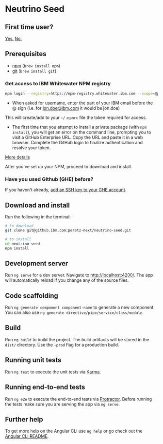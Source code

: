 # Neutrino Seed

## First time user?
[Yes.](#firsttimeuser) [No.](#experienceduser) 

## Prerequisites

* [npm](https://www.npmjs.com/) (`brew install npm`)
* [git](https://git-scm.com/) (`brew install git`)

<a name="firsttimeuser"></a>

### Get access to IBM Whitewater NPM registry

```bash
npm login --registry=https://npm-registry.whitewater.ibm.com --scope=@peretz --auth-type=oauth
```

* When asked for username, enter the part of your IBM email before the @ sign (i.e. for jon.doe@ibm.com it would be jon.doe)

This will create/add to your `~/.npmrc` file the token required for access.

* The first time that you attempt to install a private package (with `npm install`), you will get an error on the command line, prompting you to visit a GitHub Enterprise URL. Copy the URL and paste it in a web browser. Complete the GitHub login to finalize authentication and resolve your token.

[More details](https://github.ibm.com/Whitewater/npm-enterprise#option-2-using-npm-enterprise-for-private-packages-only)

After you've set up your NPM, proceed to download and install.

### Have you used Github (GHE) before?

If you haven't already, [add an SSH key to your GHE account](https://github.ibm.com/settings/keys).

<a name="experienceduser"></a>

## Download and install

Run the following in the terminal:

```bash
# to download
git clone git@github.ibm.com:peretz-next/neutrino-seed.git

# to install
cd neutrino-seed
npm install
```

## Development server
Run `ng serve` for a dev server. Navigate to [http://localhost:4200/](http://localhost:4200/). The app will automatically reload if you change any of the source files.

## Code scaffolding

Run `ng generate component component-name` to generate a new component. You can also use `ng generate directive/pipe/service/class/module`.

## Build

Run `ng build` to build the project. The build artifacts will be stored in the `dist/` directory. Use the `-prod` flag for a production build.

## Running unit tests

Run `ng test` to execute the unit tests via [Karma](https://karma-runner.github.io).

## Running end-to-end tests

Run `ng e2e` to execute the end-to-end tests via [Protractor](http://www.protractortest.org/).
Before running the tests make sure you are serving the app via `ng serve`.

## Further help

To get more help on the Angular CLI use `ng help` or go check out the [Angular CLI README](https://github.com/angular/angular-cli/blob/master/README.md).
